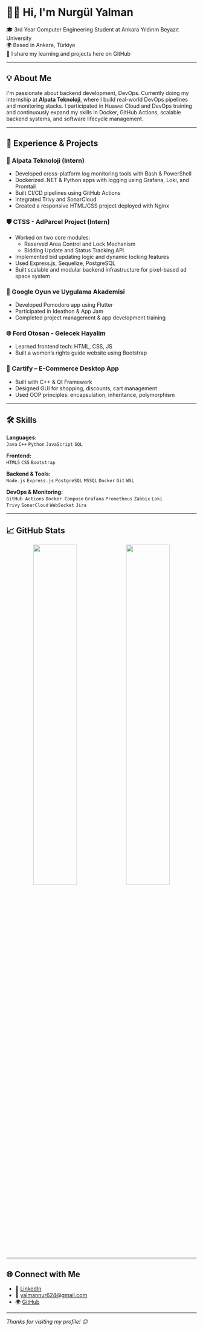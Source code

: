 # 👩‍💻 Hi, I'm Nurgül Yalman

🎓 3rd Year Computer Engineering Student at Ankara Yıldırım Beyazıt University  
🌍 Based in Ankara, Türkiye  
💬 I share my learning and projects here on GitHub  

---

## 💡 About Me

I'm passionate about backend development, DevOps. Currently doing my internship at **Alpata Teknoloji**, where I build real-world DevOps pipelines and monitoring stacks. I participated in Huawei Cloud and DevOps training and continuously expand my skills in Docker, GitHub Actions, scalable backend systems, and software lifecycle management.  

---

## 💼 Experience & Projects

### 🏢 Alpata Teknoloji (Intern)
- Developed cross-platform log monitoring tools with Bash & PowerShell
- Dockerized .NET & Python apps with logging using Grafana, Loki, and Promtail
- Built CI/CD pipelines using GitHub Actions
- Integrated Trivy and SonarCloud
- Created a responsive HTML/CSS project deployed with Nginx

### 🛡️ CTSS - AdParcel Project (Intern)
- Worked on two core modules:
  - Reserved Area Control and Lock Mechanism  
  - Bidding Update and Status Tracking API  
- Implemented bid updating logic and dynamic locking features
- Used Express.js, Sequelize, PostgreSQL
- Built scalable and modular backend infrastructure for pixel-based ad space system
  
### 📱 Google Oyun ve Uygulama Akademisi
- Developed Pomodoro app using Flutter
- Participated in Ideathon & App Jam
- Completed project management & app development training

### 🌐 Ford Otosan - Gelecek Hayalim
- Learned frontend tech: HTML, CSS, JS
- Built a women’s rights guide website using Bootstrap

### 🛒 Cartify – E-Commerce Desktop App
- Built with C++ & Qt Framework
- Designed GUI for shopping, discounts, cart management
- Used OOP principles: encapsulation, inheritance, polymorphism

---

## 🛠 Skills

**Languages:**  
`Java` `C++` `Python` `JavaScript` `SQL`

**Frontend:**  
`HTML5` `CSS` `Bootstrap` 

**Backend & Tools:**  
`Node.js` `Express.js` `PostgreSQL` `MSSQL` `Docker` `Git` `WSL`

**DevOps & Monitoring:**  
`GitHub Actions` `Docker Compose` `Grafana` `Prometheus` `Zabbix` `Loki`  
`Trivy` `SonarCloud` `WebSocket` `Jira`

---

## 📈 GitHub Stats

<p align="center">
  <img src="https://github-readme-stats.vercel.app/api?username=codeby-nurgul&show_icons=true&theme=tokyonight" width="48%" />
  <img src="https://github-readme-stats.vercel.app/api/top-langs/?username=codeby-nurgul&layout=compact&theme=tokyonight" width="48%" />
</p>

---

## 🌐 Connect with Me

- 💼 [LinkedIn](https://www.linkedin.com/in/nurgül-yalman-838a88225)
- 📧 yalmannur624@gmail.com
- 🌍 [GitHub](https://github.com/codeby-nurgul)

---

_Thanks for visiting my profile! 😊_
